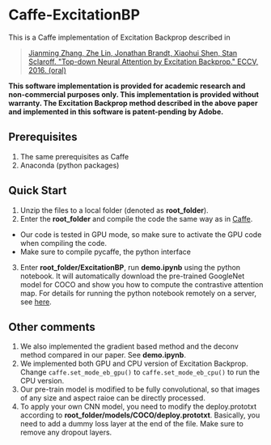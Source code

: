 # Caffe-ExcitationBP

This is a Caffe implementation of Excitation Backprop described in

> [Jianming Zhang, Zhe Lin, Jonathan Brandt, Xiaohui Shen, Stan Sclaroff. "Top-down Neural Attention by Excitation Backprop." ECCV, 2016. (oral)](http://cs-people.bu.edu/jmzhang/excitationbp.html)

__This software implementation is provided for academic research and non-commercial purposes only.  This implementation is provided without warranty.  The Excitation Backprop method described in the above paper and implemented in this software is patent-pending by Adobe.__

## Prerequisites
1. The same prerequisites as Caffe
2. Anaconda (python packages)

## Quick Start
1. Unzip the files to a local folder (denoted as **root_folder**).
2. Enter the **root_folder** and compile the code the same way as in [Caffe](http://caffe.berkeleyvision.org/installation.html).
  - Our code is tested in GPU mode, so make sure to activate the GPU code when compiling the code.
  - Make sure to compile pycaffe, the python interface
3. Enter **root_folder/ExcitationBP**, run **demo.ipynb** using the python notebook. It will automatically download the pre-trained GoogleNet model for COCO and show you how to compute the contrastive attention map. For details for running the python notebook remotely on a server, see [here](https://coderwall.com/p/ohk6cg/remote-access-to-ipython-notebooks-via-ssh).

## Other comments
1. We also implemented the gradient based method and the deconv method compared in our paper. See **demo.ipynb**.
2. We implemented both GPU and CPU version of Excitation Backprop. Change `caffe.set_mode_eb_gpu()` to `caffe.set_mode_eb_cpu()` to run the CPU version.
3. Our pre-train model is modified to be fully convolutional, so that images of any size and aspect raioe can be directly processed.
4. To apply your own CNN model, you need to modify the deploy.prototxt according to **root_folder/models/COCO/deploy.prototxt**. Basically, you need to add a dummy loss layer at the end of the file. Make sure to remove any dropout layers.
